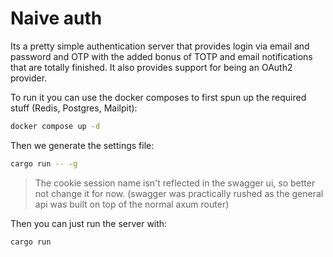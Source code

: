 # Naive auth

Its a pretty simple authentication server that provides login via email and password and OTP with the added bonus of TOTP and email notifications that are totally finished. It also provides support for being an OAuth2 provider.

To run it you can use the docker composes to first spun up the required stuff (Redis, Postgres, Mailpit):

```sh
docker compose up -d
```

Then we generate the settings file:

```sh
cargo run -- -g
```

> The cookie session name isn't reflected in the swagger ui, so better not change it for now. (swagger was practically rushed as the general api was built on top of the normal axum router)

Then you can just run the server with:

```sh
cargo run
```
